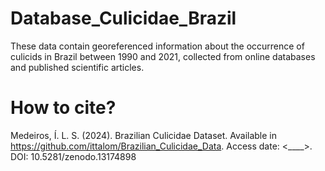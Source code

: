 # Database_Culicidae_Brazil
These data contain georeferenced information about the occurrence of culicids in Brazil between 1990 and 2021, collected from online databases and published scientific articles.

# How to cite?
Medeiros, Í. L. S. (2024). Brazilian Culicidae Dataset. Available in https://github.com/ittalom/Brazilian_Culicidae_Data. Access date: <____>. DOI: 10.5281/zenodo.13174898
